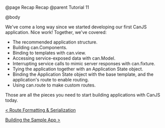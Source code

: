 @page Recap Recap
@parent Tutorial 11

@body

We've come a long way since we started developing our first CanJS application.
Nice work! Together, we've covered:

- The recommended application structure.
- Building can.Components.
- Binding to templates with can.view.
- Accessing service-exposed data with can.Model. 
- Interrupting service calls to mimic server responses with can.fixture.
- Tying the application together with an Application State object.
- Binding the Application State object with the base template, and the 
	application's route to enable routing.
- Using can.route to make custom routes.

Those are all the pieces you need to start building applications with CanJS
today.

<!--
If you're interested in more advanced topics, like using CanJS with
Dependency Management utilities like StealJS, Require, or Browserify, see the
[appendices](#appendices) for more information.
-->

<span class="pull-left">[< Route Formatting & Serialization](Routes.html)</span>

<span class="pull-right">[Building the Sample App >](Building.html)</span>